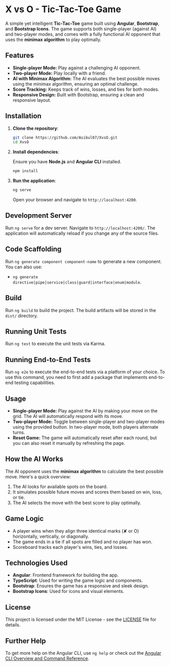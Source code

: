 # X vs O - Tic-Tac-Toe Game

A simple yet intelligent **Tic-Tac-Toe** game built using **Angular**, **Bootstrap**, and **Bootstrap Icons**. The game supports both single-player (against AI) and two-player modes, and comes with a fully functional AI opponent that uses the **minimax algorithm** to play optimally.

## Features

- **Single-player Mode:** Play against a challenging AI opponent.
- **Two-player Mode:** Play locally with a friend.
- **AI with Minimax Algorithm:** The AI evaluates the best possible moves using the minimax algorithm, ensuring an optimal challenge.
- **Score Tracking:** Keeps track of wins, losses, and ties for both modes.
- **Responsive Design:** Built with Bootstrap, ensuring a clean and responsive layout.

## Installation

1. **Clone the repository**:

   ```bash
   git clone https://github.com/Asibul07/XvsO.git
   cd XvsO
   ```

2. **Install dependencies**:

   Ensure you have **Node.js** and **Angular CLI** installed.

   ```bash
   npm install
   ```

3. **Run the application**:

   ```bash
   ng serve
   ```

   Open your browser and navigate to `http://localhost:4200`.

## Development Server

Run `ng serve` for a dev server. Navigate to `http://localhost:4200/`. The application will automatically reload if you change any of the source files.

## Code Scaffolding

Run `ng generate component component-name` to generate a new component. You can also use:

- `ng generate directive|pipe|service|class|guard|interface|enum|module`.

## Build

Run `ng build` to build the project. The build artifacts will be stored in the `dist/` directory.

## Running Unit Tests

Run `ng test` to execute the unit tests via Karma.

## Running End-to-End Tests

Run `ng e2e` to execute the end-to-end tests via a platform of your choice. To use this command, you need to first add a package that implements end-to-end testing capabilities.

## Usage

- **Single-player Mode:** Play against the AI by making your move on the grid. The AI will automatically respond with its move.
- **Two-player Mode:** Toggle between single-player and two-player modes using the provided button. In two-player mode, both players alternate turns.
- **Reset Game:** The game will automatically reset after each round, but you can also reset it manually by refreshing the page.

## How the AI Works

The AI opponent uses the **minimax algorithm** to calculate the best possible move. Here's a quick overview:

1. The AI looks for available spots on the board.
2. It simulates possible future moves and scores them based on win, loss, or tie.
3. The AI selects the move with the best score to play optimally.

## Game Logic

- A player wins when they align three identical marks (✘ or O) horizontally, vertically, or diagonally.
- The game ends in a tie if all spots are filled and no player has won.
- Scoreboard tracks each player's wins, ties, and losses.

## Technologies Used

- **Angular**: Frontend framework for building the app.
- **TypeScript**: Used for writing the game logic and components.
- **Bootstrap**: Ensures the game has a responsive and sleek design.
- **Bootstrap Icons**: Used for icons and visual elements.

## License

This project is licensed under the MIT License - see the [LICENSE](LICENSE) file for details.

## Further Help

To get more help on the Angular CLI, use `ng help` or check out the [Angular CLI Overview and Command Reference](https://angular.io/cli).

